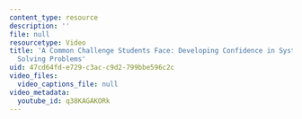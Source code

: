 ```yaml
---
content_type: resource
description: ''
file: null
resourcetype: Video
title: 'A Common Challenge Students Face: Developing Confidence in Systematically
  Solving Problems'
uid: 47cd64fd-e729-c3ac-c9d2-799bbe596c2c
video_files:
  video_captions_file: null
video_metadata:
  youtube_id: q38KAGAKORk
---
```


